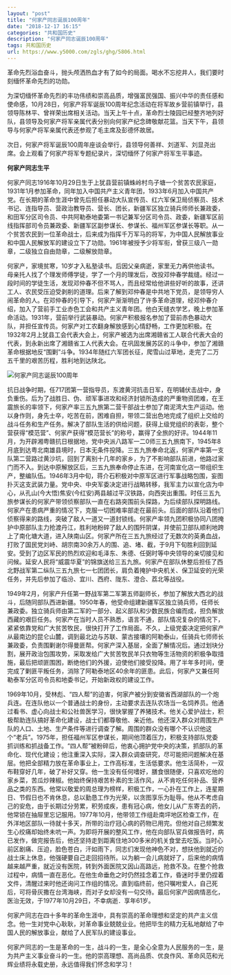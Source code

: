 ```yaml
---
layout: "post"
title: "何家产同志诞辰100周年"
date: "2018-12-17 16:15"
categories: "共和国历史"
description: "何家产同志诞辰100周年"
tags: 共和国历史
url: https://www.y5000.com/zgls/ghg/5806.html
---
```






革命先烈浴血奋斗，抛头颅洒热血才有了如今的局面。喝水不忘挖井人，我们要时刻缅怀革命先烈的功勋。

为深切缅怀革命先烈的丰功伟绩和崇高品质，增强富民强国、振兴中华的责任感和使命感，10月28日，何家产将军诞辰100周年纪念活动在将军故乡营前镇举行，县领导陈林平、曾祥荣出席相关活动。当天上午十点，革命烈士陵园已经整齐地列好队，县领导及何家产将军亲属代表分别向何家产纪念碑敬献花篮。当天下午，县领导与何家产将军亲属代表还参观了毛主席及彭德怀故居。

次日，何家产将军诞辰100周年座谈会举行，县领导何善祥、刘道军、刘显尧出席。会上观看了何家产将军专题纪录片，深切缅怀了何家产将军生平事迹。

**何家产同志生平**

何家产同志1916年10月29日生于上犹县营前镇蛛岭村鸟子塘一个贫苦农民家庭，1931年1月参加革命，同年加入中国共产主义青年团，1933年6月加入中国共产党。在长期的革命生涯中曾先后担任暴动大队宣传员、红六军保卫局侦察员、技术书记、连指导员、营政治教导员、营长、团长，新疆军区独立骑兵师师长兼政委，和田军分区司令员、中共阿勒泰地委第一书记兼军分区司令员、政委，新疆军区前线指挥部司令员兼政委、新疆军区副参谋长、参谋长、福州军区参谋长等职。从一个贫苦农民到一位革命战士，后来成为指挥千万军马的将军，为中国人民解放事业和中国人民解放军的建设立下了功勋。1961年被授予少将军衔，曾获三级八一勋章，二级独立自由勋章，二级解放勋章。

何家产，家境贫寒，10岁才入私塾读书。后因父亲病逝，家里无力再供他读书。母亲托人找了个理发师傅学徒，学了一个月的理发后，改投邓仲春学裁缝。经过一段时间的学徒生活，发现邓仲春不但不骂人，而且经常给他讲些好听的故事，还讲工人、农民受压迫受剥削的道理。后来了解到邓仲春是中共地下党员，是领导穷人闹革命的人。在邓仲春的引导下，何家产渐渐明白了许多革命道理，经邓仲春介绍，加入了营前手工业赤色工会和共产主义青年团。他白天缝衣学艺，晚上参加革命活动。1931年，营前举行武装暴动。何家产积极报名参加了营前赤色暴动大队，并担任宣传员。何家产对工农翻身解放感到心情舒畅，工作更加积极。在1932年2月上犹县工会代表大会上，何家产被选为出席湘赣省工人联合代表大会的代表，到永新出席了湘赣省工人代表大会。在巩固发展苏区的斗争中，参加了湘赣革命根据地反“围剿”斗争。1934年随红六军团长征，爬雪山过草地，走完了二万五千里的艰苦历程，胜利地到达陕北。

![何家产同志诞辰100周年](/uploads/allimg/161124/6-16112413132B59.JPG)

抗日战争时期，任717团第一营指导员，东渡黄河抗击日军，在明辅伏击战中，身负重伤。后为了战胜日、伪、顽军事进攻和经济封锁所造成的严重物资团难，在王震旅长的率领下，何家产率三五九旅第二营干部战士参加了南泥湾大生产运动。他以身作则，身先士卒，吃苦在前，困难自担，带领二营出色地完成了组织上交给的战斗任务和生产任务。解决了部队生活的供给问题，获得上级党组织的表彰，整个营获得“模范营”、何家产获得“模范营长”的称号，赢得了全旅的好评。1944年11月，为开辟湘粤赣抗日根据地，党中央派八路军一二0师三五九旅南下，1945年8月底到达粤北南雄县境时，日本无条件投降。三五九旅奉命北返，何家产率第一支队第二营路过黄沙坑，回到了离别十几年的家乡，为了不影响部队前进，他路过家门而不入。到达中原解放区后，三五九旅奉命停止东进，在河南宣化店一带组织生产，整编队伍。1946年3月中旬，蒋介石积极对中原军区进行军事战略包围，妄图扑灭这支武装力量。党中央、中央军委决定进行战略转移，我军主力以宣化店为中心，从孔山(今大悟)焦安(今红安)两县越过平汉铁路，向西突出重围。时任三五九旅参谋长的何家产带领侦察部队一直在右路突围前头探路，为后续部队探明路线。何家产在患病严重的情况下，克服一切困难率部走在最前头。后面的部队沿着他们侦察得来的路线，突破了敌人一道又一道封锁线。何家产率领九团积极协同八团掩护中原部队主力抢渡丹江，胜利地粉碎了敌人的围歼阴谋，并使前卫部队顺利地跨上了南化塘大道，进入陕南山区。何家产所在三五九旅经过了无数次的英勇血战，打败了国民党刘峙、胡宗南30余万人的围、追、堵、截，于9月下旬胜利回到延安。受到了边区军民的热烈欢迎和毛泽东、朱德、任弼时等中央领导的亲切接见和问候。延安人民将“威震华夏”的锦旗送给三五九旅。何家产在部队休整后担任了西北野战军第二纵队三五九旅七一七团团长，肩负着掩护中央机关、保卫延安的光荣任务，并先后参加了临汾、宜川、西府、陇东、澄合、荔北等战役。

1949年2月，何家产升任第一野战军第二军第五师副师长，参加了解放大西北的战斗，后随同部队西进新疆。1950年春，他受命组建新疆军区独立骑兵师，任师长兼政委。独立骑兵师由第二军的一部分、起义部队和少数民族合编而成，担负解放西藏的艰巨任务。何家产在当时人员不熟悉，语言不通，部队情况复杂的情况下，紧紧依靠党和广大贫苦牧民，很快打开了工作局面。不久，上级党委决定把何家产从最南边的昆仑山麓，调到最北边与苏联、蒙古接壤的阿勒泰山，任骑兵七师师长兼政委，负责围剿谢尔得曼匪帮。何家产深入基层，全面了解情况后。通过划块分割，展开政治包围攻势，采取发给广大贫苦牧民羊只衣物等生活物资的积极争取措施，最后把顽匪围困，断绝他们的外援，迫使他们接受投降。用了半年多时间，便完成了剿匪平叛任务，消除了阿勒泰地区40余年的匪患。此后，何家产又兼任阿勒泰军分区司令员和地委书记，开始新政权的建设工作。

1969年10月，受林彪、“四人帮”的迫害，何家产被分到安徽省西湖部队的一个炮兵连。在连队他以一个普通战士的身份，主动要求去连队农场当一名饲养员。他通过看书、虚心向战士和公社兽医学习，很快掌握了养猪技术。他关心爱护战士，积极帮助连队搞好革命化建设，战士们都尊敬他、亲近他。他还深入群众对周围生产队的人口、土地、生产条件等进行调查了解。周围的群众没有哪个不认识他这个“老兵”。1975年，担任福州军区参谋长，期间他顶着压力，积极支持部队党委抓训练和抓战备工作。“四人帮”被粉碎后，他衷心拥护党中央的决策，抓部队的革命化、现代化建设；他注重深入实际，深入群众调查研究，尽可能把问题解决在基层。他把全部精力放在革命事业上，工作高标准，生活低要求。他生活简朴，一双布鞋穿好几年，破了补好又穿。他一生没有任何嗜好，膳食很随便，只喜欢吃他的家乡菜，苦瓜炒辣椒。他始终保持艰苦朴素的生活作风，从不肯吃任何补品、营养品之类的东西。他常以敬爱的周总理为榜样，积极工作，一心扑在工作上，连星期日、节假日也不肯休息，总以勤恳工作为光荣，以贪图享乐为耻辱。他从不考虑自己的安危，由于长期过分劳累，积劳成疾，患有冠心病，他女儿从广东寄去的药，他常锁在抽屉里忘记服用。1977年10月，他带领工作组赴南坪地区检查工作，在外洋地区部队一待就十多天，所带的治疗冠心病的药物已用完。但他对自己频繁发生心绞痛却始终未吭一声。为即将开展的整风工作，他在向部队官兵做报告时，病已发作，做完报告后，他还坚持走到距离住地300多米的机关食堂去吃饭。当时心前区剧痛、压迫，脸色苍白，汗如雨下，同志们发现他神色不对，想扶他到就近的战士床上休息，他强硬要自己走回招待所。以为躺一会儿病就好了，后来他的病情越来越严重，就近没有医院，转到外面医院又因山高路远，抢救不及。在整个抢救过程中，病情一直在恶化。在他生命垂危之时仍然挂念着工作，昏迷时手里仍捏着文件，清醒过来时他还询问工作组的情况。直到临终前，他只嘱咐爱人，自己死后，可将骨灰撒在台湾海峡，而对子女却没有一句交待。最后何家产因病情恶化，医治无效，于1977年10月29日，不幸病逝．享年61岁。

何家产同志在四十多年的革命生涯中，具有崇高的革命理想和坚定的共产主义信念。他一生对党中心耿耿，对革命事业兢兢业业。他把毕生的精力无私地献给了中国人民的解放事业，献给了人民军队的建设事业。

何家产同志的一生是革命的一生，战斗的一生，是全心全意为人民服务的一生，是为共产主义事业奋斗的一生。他的崇高理想、高尚品质、优良作风、革命风范和光辉业绩将永载史册，永远值得我们怀念和学习！
